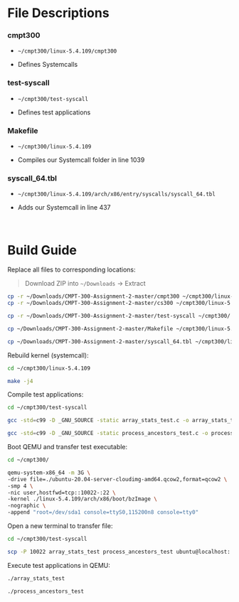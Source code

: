 # File Descriptions 

### cmpt300 

- ``` ~/cmpt300/linux-5.4.109/cmpt300 ```

- Defines Systemcalls 

### test-syscall

- ``` ~/cmpt300/test-syscall ```

- Defines test applications 

### Makefile

- ``` ~/cmpt300/linux-5.4.109 ```

- Compiles our Systemcall folder in line 1039

### syscall_64.tbl

- ``` ~/cmpt300/linux-5.4.109/arch/x86/entry/syscalls/syscall_64.tbl ```

- Adds our Systemcall in line 437

<br/>

# Build Guide 

Replace all files to corresponding locations:

> Download ZIP into ```~/Downloads``` &#8594; Extract
```bash
cp -r ~/Downloads/CMPT-300-Assignment-2-master/cmpt300 ~/cmpt300/linux-5.4.109/
cp -r ~/Downloads/CMPT-300-Assignment-2-master/cs300 ~/cmpt300/linux-5.4.109/

cp -r ~/Downloads/CMPT-300-Assignment-2-master/test-syscall ~/cmpt300/

cp ~/Downloads/CMPT-300-Assignment-2-master/Makefile ~/cmpt300/linux-5.4.109

cp ~/Downloads/CMPT-300-Assignment-2-master/syscall_64.tbl ~/cmpt300/linux-5.4.109/arch/x86/entry/syscalls/syscall_64.tbl
```

Rebuild kernel (systemcall): 

```bash 
cd ~/cmpt300/linux-5.4.109

make -j4
```

Compile test applications: 

```bash
cd ~/cmpt300/test-syscall 

gcc -std=c99 -D _GNU_SOURCE -static array_stats_test.c -o array_stats_test 

gcc -std=c99 -D _GNU_SOURCE -static process_ancestors_test.c -o process_ancestors_test
```

Boot QEMU and transfer test executable: 

```bash
cd ~/cmpt300/

qemu-system-x86_64 -m 3G \
-drive file=./ubuntu-20.04-server-cloudimg-amd64.qcow2,format=qcow2 \
-smp 4 \
-nic user,hostfwd=tcp::10022-:22 \
-kernel ./linux-5.4.109/arch/x86/boot/bzImage \
-nographic \
-append "root=/dev/sda1 console=ttyS0,115200n8 console=tty0"

```
Open a new terminal to transfer file: 

```bash
cd ~/cmpt300/test-syscall 

scp -P 10022 array_stats_test process_ancestors_test ubuntu@localhost:
```


Execute test applications in QEMU: 

```bash
./array_stats_test

./process_ancestors_test
```
